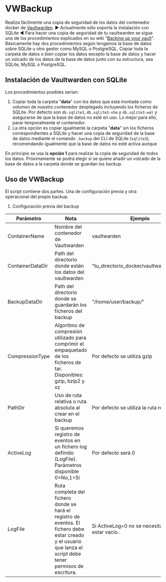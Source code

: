 
# VWBackup

Realiza fácilmente una copia de seguridad de los datos del contenedor docker de [Vaultwarden](https://github.com/dani-garcia/vaultwarden).
:arrow_forward: Actualmente sólo soporta la instalación con SQLite :arrow_backward:
Para hacer una copia de seguridad de tu vaultwarden se sigue uno de los procedimientos explicados en su wiki "[Backing up your vault](https://github.com/dani-garcia/vaultwarden/wiki/Backing-up-your-vault)". Básicamente hay dos procedimientos según tengamos la base de datos sobre SQLite u otro gestor como MySQL o PostgreSQL. Copiar toda la carpeta de datos o bien copiar los datos excepto la base de datos y hacer un volcado de los datos de la base de datos junto con su estructura, sea SQLite, MySQL o PostgreSQL.

## Instalación de Vaultwarden con SQLite

Los procedimientos posibles serían:
 1. Copiar toda la carpeta "**data**" con los datos que está montada como *volumen* de nuestro contenedor desplegado incluyendo los ficheros de SQLite. Por defecto son `db.sqlite3`, `db.sqlite3-shm` y `db.sqlite3-wal` y asegurarse de que la base de datos no esté en uso. Lo mejor para ello, parar temporalmente el contenedor.
 2. La otra opción es copiar igualmente la carpeta "**data**" sin los ficheros correspondientes a SQLite y hacer una copia de seguridad de la base de datos mediante el comando `.backup` del CLI de SQLite (`sqlite3`), recomendando igualmente que la base de datos no esté activa aunque 

En principio se usa la **opción 1** para realizar la copia de seguridad de todos los datos. Próximamente se podrá elegir si se quiere añadir un volcado de la base de datos a la carpeta donde se guardan los backup.

## Uso de VWBackup
El script contiene dos partes. Una de configuración previa y otra operacional del propio backup.
1. Configuración previa del backup

| Parámetro | Nota | Ejemplo |
| -------------------|---------------------------------|-------------|
| ContainerName | Nombre del contenedor de Vaultwarden | vaultwarden |
| ContainerDataDir | Path del directorio donde están los datos del vaultwarden | "tu_directorio_docker/vaultwarden/data/"|
| BackupDataDir | Path del directorio donde se guardarán los ficheros del backup |"/home/user/backup/"|
|CompressionType|Algoritmo de compresión utilizado para comprimir el empaquetado de los ficheros de tar. Disponibles: gzip, bzip2 y xz| Por defecto se utiliza gzip|
|PathDir| Uso de ruta relativa o ruta absoluta al crear en el backup| Por defecto se utiliza la ruta relativa|
|ActiveLog|Si queremos registro de eventos en un fichero log definido (LogFile). Parámetros disponible 0=No,1=Si| Por defecto será 0|
|LogFile| Ruta completa del fichero donde se hará el registro de eventos. El fichero debe estar creado y el usuario que lanza el script debe tener permisos de escritura.| Si ActiveLog=0 no se necesita y puede estar vacío.| "/path_directorio_docker/vaultwarden/vwbackup.log/"|
